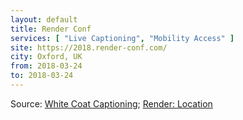 ```yaml
---
layout: default
title: Render Conf
services: [ "Live Captioning", "Mobility Access" ]
site: https://2018.render-conf.com/
city: Oxford, UK
from: 2018-03-24
to: 2018-03-24
---
```


Source: [White Coat Captioning](http://www.whitecoatcaptioning.com/); [Render: Location](https://2018.render-conf.com/location)
